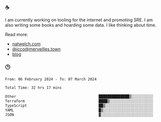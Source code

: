 ### ☕

I am currently working on tooling for the internet and promoting SRE. I am also writing some books and hoarding some data. I like thinking about time. 

Read more:

 - [natwelch.com](https://natwelch.com)
 - [@icco@merveilles.town](https://merveilles.town/@icco)
 - [blog](https://writing.natwelch.com)

### 🕒

<!--START_SECTION:waka-->

```txt
From: 06 February 2024 - To: 07 March 2024

Total Time: 32 hrs 17 mins

Other                                      ██████████████▒░░░░░░░░░░   57.98 %
Terraform                                  ████▒░░░░░░░░░░░░░░░░░░░░   16.75 %
TypeScript                                 ██▒░░░░░░░░░░░░░░░░░░░░░░   09.99 %
YAML                                       █▒░░░░░░░░░░░░░░░░░░░░░░░   05.77 %
JSON                                       ▓░░░░░░░░░░░░░░░░░░░░░░░░   02.67 %
```

<!--END_SECTION:waka-->
